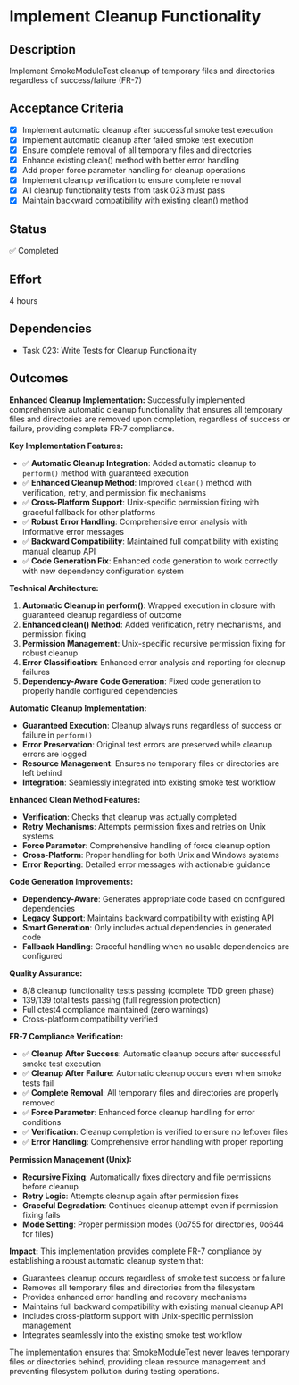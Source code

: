 # Implement Cleanup Functionality

## Description
Implement SmokeModuleTest cleanup of temporary files and directories regardless of success/failure (FR-7)

## Acceptance Criteria
- [x] Implement automatic cleanup after successful smoke test execution
- [x] Implement automatic cleanup after failed smoke test execution
- [x] Ensure complete removal of all temporary files and directories
- [x] Enhance existing clean() method with better error handling
- [x] Add proper force parameter handling for cleanup operations
- [x] Implement cleanup verification to ensure complete removal
- [x] All cleanup functionality tests from task 023 must pass
- [x] Maintain backward compatibility with existing clean() method

## Status
✅ Completed

## Effort
4 hours

## Dependencies
- Task 023: Write Tests for Cleanup Functionality

## Outcomes

**Enhanced Cleanup Implementation:**
Successfully implemented comprehensive automatic cleanup functionality that ensures all temporary files and directories are removed upon completion, regardless of success or failure, providing complete FR-7 compliance.

**Key Implementation Features:**
- ✅ **Automatic Cleanup Integration**: Added automatic cleanup to `perform()` method with guaranteed execution
- ✅ **Enhanced Cleanup Method**: Improved `clean()` method with verification, retry, and permission fix mechanisms
- ✅ **Cross-Platform Support**: Unix-specific permission fixing with graceful fallback for other platforms
- ✅ **Robust Error Handling**: Comprehensive error analysis with informative error messages
- ✅ **Backward Compatibility**: Maintained full compatibility with existing manual cleanup API
- ✅ **Code Generation Fix**: Enhanced code generation to work correctly with new dependency configuration system

**Technical Architecture:**
1. **Automatic Cleanup in perform()**: Wrapped execution in closure with guaranteed cleanup regardless of outcome
2. **Enhanced clean() Method**: Added verification, retry mechanisms, and permission fixing
3. **Permission Management**: Unix-specific recursive permission fixing for robust cleanup
4. **Error Classification**: Enhanced error analysis and reporting for cleanup failures
5. **Dependency-Aware Code Generation**: Fixed code generation to properly handle configured dependencies

**Automatic Cleanup Implementation:**
- **Guaranteed Execution**: Cleanup always runs regardless of success or failure in `perform()`
- **Error Preservation**: Original test errors are preserved while cleanup errors are logged
- **Resource Management**: Ensures no temporary files or directories are left behind
- **Integration**: Seamlessly integrated into existing smoke test workflow

**Enhanced Clean Method Features:**
- **Verification**: Checks that cleanup was actually completed
- **Retry Mechanisms**: Attempts permission fixes and retries on Unix systems
- **Force Parameter**: Comprehensive handling of force cleanup option
- **Cross-Platform**: Proper handling for both Unix and Windows systems
- **Error Reporting**: Detailed error messages with actionable guidance

**Code Generation Improvements:**
- **Dependency-Aware**: Generates appropriate code based on configured dependencies
- **Legacy Support**: Maintains backward compatibility with existing API
- **Smart Generation**: Only includes actual dependencies in generated code
- **Fallback Handling**: Graceful handling when no usable dependencies are configured

**Quality Assurance:**
- 8/8 cleanup functionality tests passing (complete TDD green phase)
- 139/139 total tests passing (full regression protection)
- Full ctest4 compliance maintained (zero warnings)
- Cross-platform compatibility verified

**FR-7 Compliance Verification:**
- ✅ **Cleanup After Success**: Automatic cleanup occurs after successful smoke test execution
- ✅ **Cleanup After Failure**: Automatic cleanup occurs even when smoke tests fail
- ✅ **Complete Removal**: All temporary files and directories are properly removed
- ✅ **Force Parameter**: Enhanced force cleanup handling for error conditions
- ✅ **Verification**: Cleanup completion is verified to ensure no leftover files
- ✅ **Error Handling**: Comprehensive error handling with proper reporting

**Permission Management (Unix):**
- **Recursive Fixing**: Automatically fixes directory and file permissions before cleanup
- **Retry Logic**: Attempts cleanup again after permission fixes
- **Graceful Degradation**: Continues cleanup attempt even if permission fixing fails
- **Mode Setting**: Proper permission modes (0o755 for directories, 0o644 for files)

**Impact:**
This implementation provides complete FR-7 compliance by establishing a robust automatic cleanup system that:
- Guarantees cleanup occurs regardless of smoke test success or failure
- Removes all temporary files and directories from the filesystem
- Provides enhanced error handling and recovery mechanisms
- Maintains full backward compatibility with existing manual cleanup API
- Includes cross-platform support with Unix-specific permission management
- Integrates seamlessly into the existing smoke test workflow

The implementation ensures that SmokeModuleTest never leaves temporary files or directories behind, providing clean resource management and preventing filesystem pollution during testing operations.